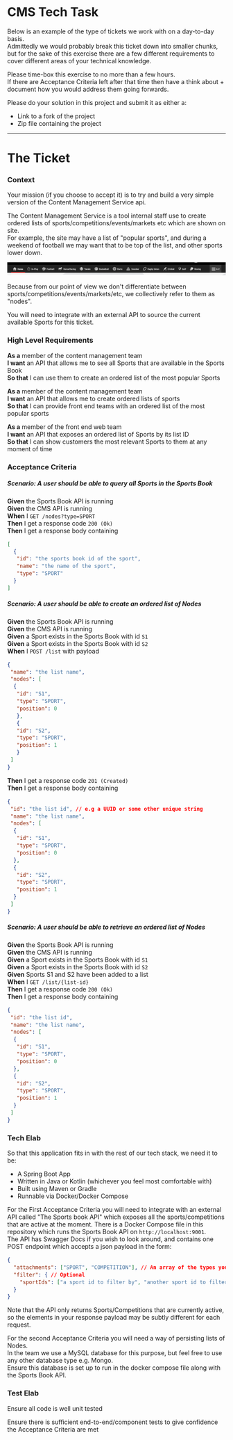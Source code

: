 # CMS Tech Task

Below is an example of the type of tickets we work with on a day-to-day basis.   
Admittedly we would probably break this ticket down into smaller chunks, but for the sake of this exercise there are a few different requirements to cover different areas of your technical knowledge.

Please time-box this exercise to no more than a few hours.   
If there are Acceptance Criteria left after that time then have a think about + document how you would address them going forwards.

Please do your solution in this project and submit it as either a:
- Link to a fork of the project
- Zip file containing the project

----

# The Ticket

### Context

Your mission (if you choose to accept it) is to try and build a very simple version of the Content Management Service api.

The Content Management Service is a tool internal staff use to create ordered lists of sports/competitions/events/markets etc which are shown on site.  
For example, the site may have a list of "popular sports", and during a weekend of football we may want that to be top of the list, and other sports lower down.  

![img.png](img.png)

Because from our point of view we don't differentiate between sports/competitions/events/markets/etc, we collectively refer to them as "nodes".

You will need to integrate with an external API to source the current available Sports for this ticket.

### High Level Requirements

**As a** member of the content management team  
**I want** an API that allows me to see all Sports that are available in the Sports Book  
**So that** I can use them to create an ordered list of the most popular Sports

**As a** member of the content management team  
**I want** an API that allows me to create ordered lists of sports  
**So that** I can provide front end teams with an ordered list of the most popular sports

**As a** member of the front end web team  
**I want** an API that exposes an ordered list of Sports by its list ID  
**So that** I can show customers the most relevant Sports to them at any moment of time

### Acceptance Criteria

##### Scenario: A user should be able to query all Sports in the Sports Book

**Given** the Sports Book API is running  
**Given** the CMS API is running  
**When** I `GET /nodes?type=SPORT`  
**Then** I get a response code `200 (Ok)`  
**Then** I get a response body containing
```json
[
  {
   "id": "the sports book id of the sport",
   "name": "the name of the sport",
   "type": "SPORT"
  }
]
```

##### Scenario: A user should be able to create an ordered list of Nodes

**Given** the Sports Book API is running  
**Given** the CMS API is running  
**Given** a Sport exists in the Sports Book with id `S1`  
**Given** a Sport exists in the Sports Book with id `S2`  
**When** I `POST /list` with payload
```json
{
 "name": "the list name",
 "nodes": [
  {
   "id": "S1",
   "type": "SPORT",
   "position": 0
   },
   {
   "id": "S2",
   "type": "SPORT",
   "position": 1
   }
 ]
}
```
**Then** I get a response code `201 (Created)`  
**Then** I get a response body containing  
```json
{
 "id": "the list id", // e.g a UUID or some other unique string
 "name": "the list name",
 "nodes": [
  {
   "id": "S1",
   "type": "SPORT",
   "position": 0
  },
  {
   "id": "S2",
   "type": "SPORT",
   "position": 1
  }
 ]
}
```

##### Scenario: A user should be able to retrieve an ordered list of Nodes

**Given** the Sports Book API is running  
**Given** the CMS API is running  
**Given** a Sport exists in the Sports Book with id `S1`  
**Given** a Sport exists in the Sports Book with id `S2`  
**Given** Sports S1 and S2 have been added to a list  
**When** I `GET /list/{list-id}`  
**Then** I get a response code `200 (Ok)`  
**Then** I get a response body containing
```json
{
 "id": "the list id",
 "name": "the list name",
 "nodes": [
  {
   "id": "S1",
   "type": "SPORT",
   "position": 0
  },
  {
   "id": "S2",
   "type": "SPORT",
   "position": 1
  }
 ]
}
```

### Tech Elab

So that this application fits in with the rest of our tech stack, we need it to be:
- A Spring Boot App
- Written in Java or Kotlin (whichever you feel most comfortable with)
- Built using Maven or Gradle
- Runnable via Docker/Docker Compose

For the First Acceptance Criteria you will need to integrate with an external API called "The Sports book API" which exposes all the sports/competitions that are active at the moment.
There is a Docker Compose file in this repository which runs the Sports Book API on `http://localhost:9001`.  
The API has Swagger Docs if you wish to look around, and contains one POST endpoint which accepts a json payload in the form:
```json
{
  "attachments": ["SPORT", "COMPETITION"], // An array of the types you want to be returned in the response e.g. SPORT, COMPETITION
  "filter": { // Optional
    "sportIds": ["a sport id to filter by", "another sport id to filter by"] // Optional
  }
}
```
Note that the API only returns Sports/Competitions that are currently active, so the elements in your response payload may be subtly different for each request.

For the second Acceptance Criteria you will need a way of persisting lists of Nodes.   
In the team we use a MySQL database for this purpose, but feel free to use any other database type e.g. Mongo.  
Ensure this database is set up to run in the docker compose file along with the Sports Book API.

### Test Elab

Ensure all code is well unit tested

Ensure there is sufficient end-to-end/component tests to give confidence the Acceptance Criteria are met
